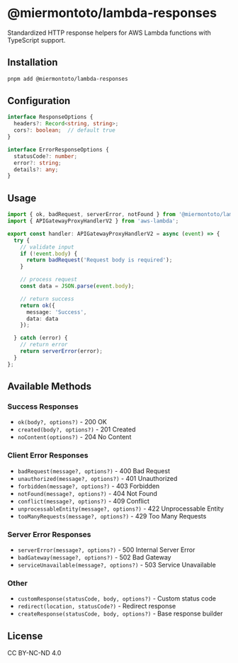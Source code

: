 # @miermontoto/lambda-responses

Standardized HTTP response helpers for AWS Lambda functions with TypeScript support.

## Installation

```bash
pnpm add @miermontoto/lambda-responses
```

## Configuration

```typescript
interface ResponseOptions {
  headers?: Record<string, string>;
  cors?: boolean;  // default true
}

interface ErrorResponseOptions {
  statusCode?: number;
  error?: string;
  details?: any;
}
```

## Usage

```typescript
import { ok, badRequest, serverError, notFound } from '@miermontoto/lambda-responses';
import { APIGatewayProxyHandlerV2 } from 'aws-lambda';

export const handler: APIGatewayProxyHandlerV2 = async (event) => {
  try {
    // validate input
    if (!event.body) {
      return badRequest('Request body is required');
    }

    // process request
    const data = JSON.parse(event.body);

    // return success
    return ok({
      message: 'Success',
      data: data
    });

  } catch (error) {
    // return error
    return serverError(error);
  }
};
```

## Available Methods

### Success Responses
- `ok(body?, options?)` - 200 OK
- `created(body?, options?)` - 201 Created
- `noContent(options?)` - 204 No Content

### Client Error Responses
- `badRequest(message?, options?)` - 400 Bad Request
- `unauthorized(message?, options?)` - 401 Unauthorized
- `forbidden(message?, options?)` - 403 Forbidden
- `notFound(message?, options?)` - 404 Not Found
- `conflict(message?, options?)` - 409 Conflict
- `unprocessableEntity(message?, options?)` - 422 Unprocessable Entity
- `tooManyRequests(message?, options?)` - 429 Too Many Requests

### Server Error Responses
- `serverError(message?, options?)` - 500 Internal Server Error
- `badGateway(message?, options?)` - 502 Bad Gateway
- `serviceUnavailable(message?, options?)` - 503 Service Unavailable

### Other
- `customResponse(statusCode, body, options?)` - Custom status code
- `redirect(location, statusCode?)` - Redirect response
- `createResponse(statusCode, body, options?)` - Base response builder

## License

CC BY-NC-ND 4.0
